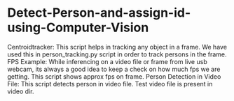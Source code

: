 # Detect-Person-and-assign-id-using-Computer-Vision
Centroidtracker:
This script helps in tracking any object in a frame. We have used this in person_tracking.py script in order to track persons in the frame.
FPS Example:
While inferencing on a video file or frame from live usb webcam, its always a good idea to keep a check on how much fps we are getting. This script shows approx fps on frame.
 Person Detection in Video File:
This script detects person in video file. Test video file is present in video dir.
